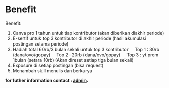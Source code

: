 # Benefit

Benefit: 
1. Canva pro 1 tahun untuk tiap kontributor (akan diberikan diakhir periode)
2. E-sertif untuk top 3 kontributor di akhir periode (hasil akumulasi postingan selama periode)
3. Hadiah total 60rb/3 bulan sekali untuk top 3 kontributor
    Top 1 : 30rb (dana/ovo/gopay)
    Top 2 : 20rb (dana/ovo/gopay)
    Top 3 : yt prem 1bulan (setara 10rb)
(Akan direset setiap tiga bulan sekali)
4. Exposure di setiap postingan (bisa request)
5. Menambah skill menulis dan berkarya

**for futher information contact : [admin](https://wa.me/6289638065793?text=mau+nanya+tentang+blog+dong).**
